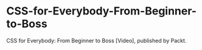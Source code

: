 


# CSS-for-Everybody-From-Beginner-to-Boss
CSS for Everybody: From Beginner to Boss [Video], published by Packt.
